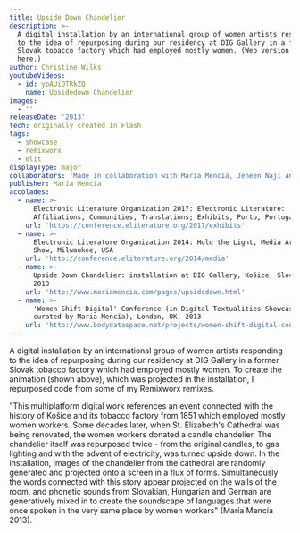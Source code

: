 ```yaml
---
title: Upside Down Chandelier
description: >-
  A digital installation by an international group of women artists responding
  to the idea of repurposing during our residency at DIG Gallery in a former
  Slovak tobacco factory which had employed mostly women. (Web version shown
  here.)
author: Christine Wilks
youtubeVideos:
  - id: ypAUiOTRkZQ
    name: Upsidedown Chandelier
images:
  - ''
releaseDate: '2013'
tech: originally created in Flash
tags:
  - showcase
  - remixworx
  - elit
displayType: major
collaborators: 'Made in collaboration with María Mencía, Jeneen Naji and Zuzana Husárová.'
publisher: María Mencía
accolades:
  - name: >-
      Electronic Literature Organization 2017: Electronic Literature:
      Affiliations, Communities, Translations; Exhibits, Porto, Portugal
    url: 'https://conference.eliterature.org/2017/exhibits'
  - name: >-
      Electronic Literature Organization 2014: Hold the Light, Media Arts
      Show, Milwaukee, USA
    url: 'http://conference.eliterature.org/2014/media'
  - name: >-
      Upside Down Chandelier: installation at DIG Gallery, Košice, Slovakia,
      2013
    url: 'http://www.mariamencia.com/pages/upsidedown.html'
  - name: >-
      'Women Shift Digital' Conference (in Digital Textualities Showcase
      curated by Maria Mencía), London, UK, 2013
    url: 'http://www.bodydataspace.net/projects/women-shift-digital-conference/'
---
```



A digital installation by an international group of women artists responding to the idea of repurposing during our residency at DIG Gallery in a former Slovak tobacco factory which had employed mostly women. To create the animation (shown above), which was projected in the installation, I repurposed code from some of my Remixworx remixes.

"This multiplatform digital work references an event connected with the history of Košice and its tobacco factory from 1851 which employed mostly women workers. Some decades later, when St. Elizabeth's Cathedral was being renovated, the women workers donated a candle chandelier. The chandelier itself was repurposed twice - from the original candles, to gas lighting and with the advent of electricity, was turned upside down. In the installation, images of the chandelier from the cathedral are randomly generated and projected onto a screen in a flux of forms. Simultaneously the words connected with this story appear projected on the walls of the room, and phonetic sounds from Slovakian, Hungarian and German are generatively mixed in to create the soundscape of languages that were once spoken in the very same place by women workers" (María Mencía 2013).

